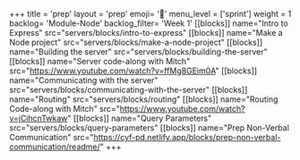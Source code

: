 +++
title = 'prep'
layout = 'prep'
emoji= '📝'
menu_level = ['sprint']
weight = 1
backlog= 'Module-Node'
backlog_filter= 'Week 1'
[[blocks]]
name="Intro to Express"
src="servers/blocks/intro-to-express"
[[blocks]]
name="Make a Node project"
src="servers/blocks/make-a-node-project"
[[blocks]]
name="Building the server"
src="servers/blocks/building-the-server"
[[blocks]]
name="Server code-along with Mitch"
src="https://www.youtube.com/watch?v=ffMg8GEim0A"
[[blocks]]
name="Communicating with the server"
src="servers/blocks/communicating-with-the-server"
[[blocks]]
name="Routing"
src="servers/blocks/routing"
[[blocks]]
name="Routing Code-along with Mitch"
src="https://www.youtube.com/watch?v=jCihcnTwkaw"
[[blocks]]
name="Query Parameters"
src="servers/blocks/query-parameters"
[[blocks]]
name="Prep Non-Verbal Communication"
src="https://cyf-pd.netlify.app/blocks/prep-non-verbal-communication/readme/"
+++
